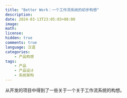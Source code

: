 ```yaml
---
title: "Better Work：一个工作流系统的初步构想"
description: 
date: 2024-03-13T23:05:03+08:00
image: 
math: 
license: 
hidden: true
comments: true
language: 汉语
categories:
    - 产品构想
tags: 
    - 产品
    - 产品设计
    - 系统架构
---
```


从开发的项目中得到了一些关于一个关于工作流系统的构想。